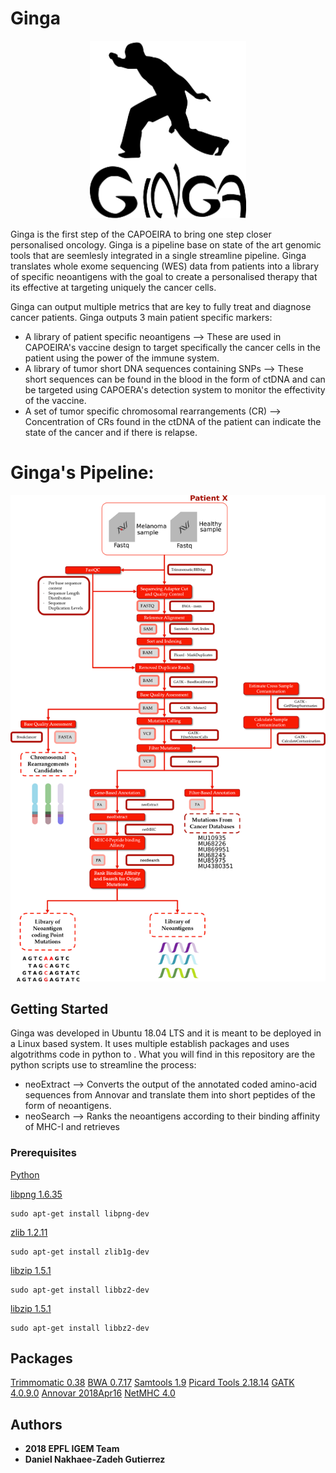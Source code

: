 # Ginga

<p align="center">
  <img width="250" height="284" src="https://github.com/danielnzg85/2018-EPFL-IGEM/blob/master/Media/Ginga_logo.png">
</p>

Ginga is the first step of the CAPOEIRA to bring one step closer personalised oncology. Ginga is a pipeline base on state of the art genomic tools that are seemlesly integrated in a single streamline pipeline.
Ginga translates whole exome sequencing (WES) data from patients into a library of specific neoantigens with the goal to create a personalised therapy that its effective at targeting uniquely the cancer cells.

Ginga can output multiple metrics that are key to fully treat and diagnose cancer patients. Ginga outputs 3 main patient specific markers:

* A library of patient specific neoantigens --> These are used in CAPOEIRA's vaccine design to target specifically the cancer cells in the patient using the power of the immune system.
* A library of tumor short DNA sequences containing SNPs --> These short sequences can be found in the blood in the form of ctDNA and can be targeted using CAPOERA's detection system to monitor the effectivity of the vaccine. 
* A set of tumor specific chromosomal rearrangements (CR) --> Concentration of CRs found in the ctDNA of the patient can indicate the state of the cancer and if there is relapse.

# Ginga's Pipeline:
![](https://github.com/danielnzg85/2018-EPFL-IGEM/blob/master/Media/Tree_Bioinfo_Dani_17-10_SF.png)

## Getting Started

Ginga was developed in Ubuntu 18.04 LTS and it is meant to be deployed in a Linux based system. It uses multiple establish packages and uses algotrithms code in python to .
What you will find in this repository are the python scripts use to streamline the process:

* neoExtract --> Converts the output of the annotated coded amino-acid sequences from Annovar and translate them into short peptides of the form of neoantigens.
* neoSearch --> Ranks the neoantigens according to their binding affinity of MHC-I and retrieves 

### Prerequisites

[Python]()

[libpng 1.6.35](http://www.libpng.org/pub/png/libpng.html)
```
sudo apt-get install libpng-dev
```
[zlib 1.2.11](https://zlib.net/)
```
sudo apt-get install zlib1g-dev
```

[libzip  1.5.1](https://libzip.org/)

```
sudo apt-get install libbz2-dev
```

[libzip  1.5.1](https://libzip.org/)

```
sudo apt-get install libbz2-dev
```


## Packages 

[Trimmomatic 0.38](http://www.usadellab.org/cms/?page=trimmomatic)
[BWA 0.7.17](https://sourceforge.net/projects/bio-bwa/files/)
[Samtools 1.9](http://samtools.sourceforge.net/)
[Picard Tools 2.18.14](https://github.com/broadinstitute/picard/releases/tag/2.18.14)
[GATK 4.0.9.0](https://software.broadinstitute.org/gatk/)
[Annovar 2018Apr16](http://annovar.openbioinformatics.org/en/latest/)
[NetMHC 4.0](http://www.cbs.dtu.dk/services/NetMHC/)




## Authors
* **2018 EPFL IGEM Team**
* **Daniel Nakhaee-Zadeh Gutierrez**


